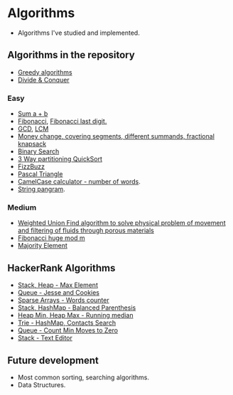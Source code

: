 # Algorithms
* Algorithms I've studied and implemented.

## Algorithms in the repository
* [Greedy algorithms](src/Greedy)
* [Divide & Conquer](src/DivideConquer)


### Easy
* [Sum a + b](src/a_plus_b)
* [Fibonacci](src/FibGcmLcm/fibonacci), [Fibonacci last digit.](src/FibGcmLcm/fibonacci_last_digit)
* [GCD](src/FibGcmLcm/gcd), [LCM](src/FibGcmLcm/lcm)
* [Money change, covering segments, different summands, fractional knapsack](src/Greedy)
* [Binary Search](src/DivideConquer/binary_search)
* [3 Way partitioning QuickSort](src/DivideConquer/sorting)
* [FizzBuzz](src/fizzbuzz)
* [Pascal Triangle](src/hackerrank/PascalTriangle.java)
* [CamelCase calculator - number of words](src/hackerrank/CamelCase.java).
* [String pangram](src/hackerrank/Pangram.java).

### Medium
* [Weighted Union Find algorithm to solve physical problem of movement and filtering of fluids through porous materials](src/Percolation)
* [Fibonacci huge mod m](src/FibGcmLcm.fibonacci_huge)
* [Majority Element](src/DivideConquer/majority_element)

## HackerRank Algorithms
* [Stack, Heap - Max Element](src/hackerrank/HeapMaxElement.java)
* [Queue - Jesse and Cookies](src/hackerrank/JesseCookies.java)
* [Sparse Arrays - Words counter](src/hackerrank/SparseArr.java)
* [Stack, HashMap - Balanced Parenthesis](src/hackerrank/BalancedParent.java)
* [Heap Min, Heap Max - Running median](src/hackerrank/HeapRunningMedian.java)
* [Trie - HashMap, Contacts Search](src/hackerrank/DictionarySearch.java)
* [Queue - Count Min Moves to Zero](src/hackerrank/CountMinMoves.java)
* [Stack - Text Editor](src/hackerrank/TextEditor.java)

## Future development
* Most common sorting, searching algorithms.
* Data Structures.
